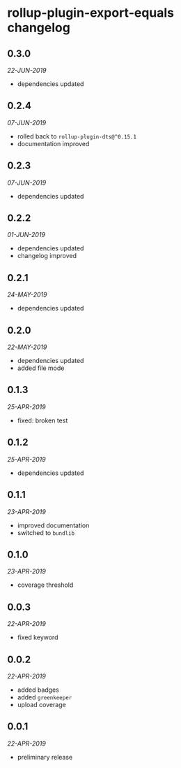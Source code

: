 # rollup-plugin-export-equals changelog

## 0.3.0
*22-JUN-2019*

* dependencies updated

## 0.2.4
*07-JUN-2019*

* rolled back to `rollup-plugin-dts@^0.15.1`
* documentation improved

## 0.2.3
*07-JUN-2019*

* dependencies updated

## 0.2.2
*01-JUN-2019*

* dependencies updated
* changelog improved

## 0.2.1
*24-MAY-2019*

* dependencies updated

## 0.2.0
*22-MAY-2019*

* dependencies updated
* added file mode

## 0.1.3
*25-APR-2019*

* fixed: broken test

## 0.1.2
*25-APR-2019*

* dependencies updated

## 0.1.1
*23-APR-2019*

* improved documentation
* switched to `bundlib`

## 0.1.0
*23-APR-2019*

* coverage threshold

## 0.0.3
*22-APR-2019*

* fixed keyword

## 0.0.2
*22-APR-2019*

* added badges
* added `greenkeeper`
* upload coverage

## 0.0.1
*22-APR-2019*

* preliminary release
